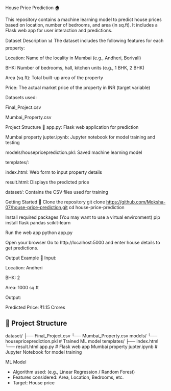 House Price Prediction 🏠

This repository contains a machine learning model to predict house prices based on location, number of bedrooms, and area (in sq.ft). It includes a Flask web app for user interaction and predictions.

Dataset Description 📊
The dataset includes the following features for each property:

Location: Name of the locality in Mumbai (e.g., Andheri, Borivali)

BHK: Number of bedrooms, hall, kitchen units (e.g., 1 BHK, 2 BHK)

Area (sq.ft): Total built-up area of the property

Price: The actual market price of the property in INR (target variable)

Datasets used:

Final_Project.csv

Mumbai_Property.csv

Project Structure 📁
app.py: Flask web application for prediction

Mumbai property jupter.ipynb: Jupyter notebook for model training and testing

models/housepriceprediction.pkl: Saved machine learning model

templates/:

index.html: Web form to input property details

result.html: Displays the predicted price

dataset/: Contains the CSV files used for training

Getting Started 🚀
Clone the repository
git clone https://github.com/Moksha-07/house-price-prediction.git
cd house-price-prediction

Install required packages
(You may want to use a virtual environment)
pip install flask pandas scikit-learn

Run the web app
python app.py

Open your browser
Go to http://localhost:5000 and enter house details to get predictions.

Output Example 🧮
Input:

Location: Andheri

BHK: 2

Area: 1000 sq.ft

Output:

Predicted Price: ₹1.15 Crores

## 📁 Project Structure
dataset/
 ├── Final_Project.csv
 └── Mumbai_Property.csv
 models/
 └── housepriceprediction.pkl # Trained ML model
 templates/
 ├── index.html
 └── result.html
 app.py # Flask web app
 Mumbai property jupter.ipynb # Jupyter Notebook for model training

 ML Model
- Algorithm used: (e.g., Linear Regression / Random Forest)
- Features considered: Area, Location, Bedrooms, etc.
- Target: House price
